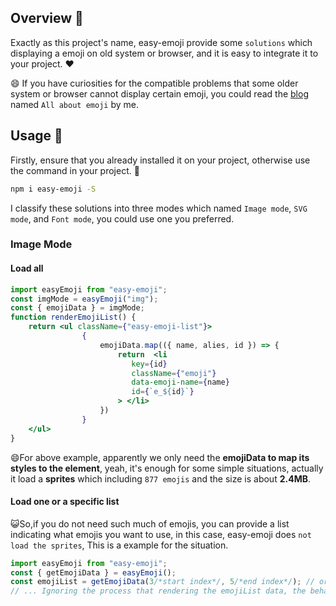 
## Overview 📖

Exactly as this project's name, easy-emoji provide some `solutions` which displaying a emoji on old system or 
browser, and it is easy to integrate it to your project.  ❤️

😄 If you have curiosities for the compatible problems that some older system or browser cannot display certain emoji, you could read 
the [blog](https://tongdada.github.io/2020/04/01/all-about-emoji/) named `All about emoji` by me.

## Usage 🔧

Firstly, ensure that you already installed it on your project, otherwise use the command in your project. 💪

```bash
npm i easy-emoji -S
```

I classify these solutions into three modes which named `Image mode`, `SVG mode`, and `Font mode`, 
you could use one you preferred.

### Image Mode

#### Load all
```jsx harmony
import easyEmoji from "easy-emoji";
const imgMode = easyEmoji("img");
const { emojiData } = imgMode;
function renderEmojiList() {
	return <ul className={"easy-emoji-list"}>
                {
               	    emojiData.map(({ name, alies, id }) => {
               	    	return  <li
                           key={id}
                           className={"emoji"}
                           data-emoji-name={name}
                           id={`e_${id}`}
                        > </li>
               	    })
               	}
    </ul>
}
```

😄For above example, apparently we only need the **emojiData to map its styles to the element**, yeah, it's enough for some 
simple situations, actually it load a **sprites** which including `877 emojis` and the size is about **2.4MB**.

#### Load one or a specific list

😺So,if you do not need such much of emojis, you can provide a list indicating what emojis you want to use, in this case, 
easy-emoji does `not load the sprites`,  This is a example for the 
situation. 

```jsx harmony
import easyEmoji from "easy-emoji";
const { getEmojiData } = easyEmoji();
const emojiList = getEmojiData(3/*start index*/, 5/*end index*/); // or getEmojiData([3,4]);
// ... Ignoring the process that rendering the emojiList data, the behavior as same as above example.
```
